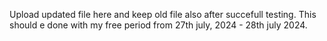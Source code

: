 Upload updated file here and keep old file also after succefull testing. 
This should e done with my free period from 27th july, 2024 - 28th july 2024.
